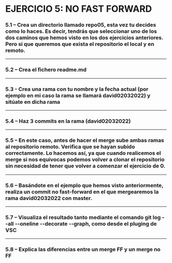 
# EJERCICIO 5: NO FAST FORWARD

### 5.1 – Crea un directorio llamado repo05, esta vez tu decides como lo haces. Es decir, tendrás que seleccionar uno de los dos caminos que hemos visto en los dos ejercicios anteriores. Pero si que queremos que exista el repositorio el local y en remoto.
***
### 5.2 – Crea el fichero readme.md
***
### 5.3 - Crea una rama con tu nombre y la fecha actual (por ejemplo en mi caso la rama  se llamará david02032022) y sitúate en dicha rama
***
### 5.4 – Haz 3 commits en la rama (david02032022)
***
### 5.5 – En este caso, antes de hacer el merge sube ambas ramas al repositorio remoto. Verifica que se hayan subido correctamente. Lo hacemos así, ya que cuando realicemos el merge si nos equivocas podemos volver a clonar el repositorio sin necesidad de tener que volver a comenzar el ejercicio de 0.
***
### 5.6 – Basándote en el ejemplo que hemos visto anteriormente, realiza un commit no fast-forward en el que mergearemos la rama david02032022 con master.
***
### 5.7 – Visualiza el resultado tanto mediante el comando git log --all --oneline --decorate --graph, como desde el pluging de VSC

***
### 5.8 – Explica las diferencias entre un merge FF y un merge no FF